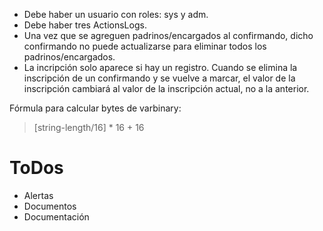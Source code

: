 - Debe haber un usuario con roles: sys y adm.
- Debe haber tres ActionsLogs.
- Una vez que se agreguen padrinos/encargados al confirmando, dicho confirmando no puede actualizarse para eliminar todos los padrinos/encargados.
- La incripción solo aparece si hay un registro. Cuando se elimina la inscripción de un confirmando y se vuelve a marcar, el valor de la inscripción cambiará al valor de la inscripción actual, no a la anterior.

Fórmula para calcular bytes de varbinary:

> [string-length/16] * 16 + 16

# ToDos

- Alertas
- Documentos
- Documentación
